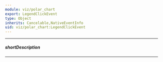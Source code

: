 ```yaml
---
module: viz/polar_chart
export: LegendClickEvent
type: Object
inherits: Cancelable,NativeEventInfo
uid: viz/polar_chart:LegendClickEvent
---
```

---
##### shortDescription
<!-- Description goes here -->

---
<!-- Description goes here -->